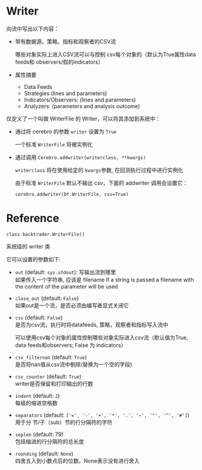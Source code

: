# Writer
向流中写出以下内容：

* 带有数据源，策略，指标和观察者的CSV流

    哪些对象实际上进入CSV流可以与控制 csv每个对象的（默认为True属性data feeds和 observers/假的indicators）

* 属性摘要

    * Data Feeds
    * Strategies (lines and parameters)
    * Indicators/Observers: (lines and parameters)
    * Analyzers: (parameters and analysis outcome)

仅定义了一个叫做 WriterFile 的 Writer，可以将其添加到系统中：

* 通过将 cerebro 的参数 `writer` 设置为 `True`

    一个标准 `WriterFile` 将被实例化

* 通过调用 `Cerebro.addwriter(writerclass, **kwargs)`

    `writerclass` 将在使用给定的 `kwargs`参数, 在回测执行过程中进行实例化

    由于标准 `WriterFile` 默认不输出 csv，下面的 addwriter 调用会设置它：
    ```
    cerebro.addwriter(bt.WriterFile, csv=True)
    ```

# Reference
```
class backtrader.WriterFile()
```
系统级的 writer 类

它可以设置的参数如下:
* `out` (default: `sys.stdout`): 写输出流到哪里     
    如果传入一个字符串, 应该是 filename
If a string is passed a filename with the content of the parameter will be used

* `close_out` (default: `False`)  
    如果out是一个流，是否必须由编写者显式关闭它

* `csv` (default: `False`)      
    是否为csv流，执行时将datafeeds, 策略，观察者和指标写入流中

    可以使用csv每个对象的属性控制哪些对象实际进入csv流（默认值为True, data feeds和observers; False 为 indicators）

* `csv_filternan` (default: `True`)     
    是否将nan值从csv流中剔除(替换为一个空的字段)

* `csv_counter` (default: `True`)   
    writer是否保留和打印输出的行数

* `indent` (default: `2`)       
    每级的缩进空格数

* `separators` (default: `['=', '-', '+', '*', '.', '~', '"', '^', '#']`)       
    用于分 节/子（sub）节的行分隔符的字符

* `seplen` (default: 79)        
    包括缩进的行分隔符的总长度

* `rounding` (default: `None`)      
    四舍五入到小数点后的位数。None表示没有进行舍入
